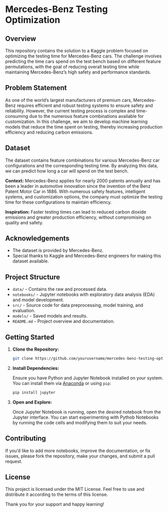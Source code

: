 # Mercedes-Benz Testing Optimization

## Overview
This repository contains the solution to a Kaggle problem focused on optimizing the testing time for Mercedes-Benz cars. The challenge involves predicting the time cars spend on the test bench based on different feature permutations, with the goal of reducing overall testing time while maintaining Mercedes-Benz’s high safety and performance standards.

## Problem Statement
As one of the world’s largest manufacturers of premium cars, Mercedes-Benz requires efficient and robust testing systems to ensure safety and reliability. However, the current testing process is complex and time-consuming due to the numerous feature combinations available for customization. In this challenge, we aim to develop machine learning models that reduce the time spent on testing, thereby increasing production efficiency and reducing carbon emissions.

## Dataset
The dataset contains feature combinations for various Mercedes-Benz car configurations and the corresponding testing time. By analyzing this data, we can predict how long a car will spend on the test bench.

**Context:**
Mercedes-Benz applies for nearly 2000 patents annually and has been a leader in automotive innovation since the invention of the Benz Patent Motor Car in 1886. With numerous safety features, intelligent systems, and customization options, the company must optimize the testing time for these configurations to maintain efficiency.

**Inspiration:**
Faster testing times can lead to reduced carbon dioxide emissions and greater production efficiency, without compromising on quality and safety.

## Acknowledgements
- The dataset is provided by Mercedes-Benz.
- Special thanks to Kaggle and Mercedes-Benz engineers for making this dataset available.

## Project Structure
- `data/` - Contains the raw and processed data.
- `notebooks/` - Jupyter notebooks with exploratory data analysis (EDA) and model development.
- `src/` - Source code for data preprocessing, model training, and evaluation.
- `models/` - Saved models and results.
- `README.md` - Project overview and documentation.

## Getting Started
1. **Clone the Repository:**
   ```bash
   git clone https://github.com/yourusername/mercedes-benz-testing-optimization.git
   ```

2. **Install Dependencies:**

   Ensure you have Python and Jupyter Notebook installed on your system. You can install them via [Anaconda](https://www.anaconda.com/products/distribution) or using `pip`:

   ```bash
   pip install jupyter
   ```

3. **Open and Explore:**

   Once Jupyter Notebook is running, open the desired notebook from the Jupyter interface. You can start experimenting with Pythob Notebooks by running the code cells and modifying them to suit your needs. 
## Contributing

If you’d like to add more notebooks, improve the documentation, or fix issues, please fork the repository, make your changes, and submit a pull request.

## License

This project is licensed under the MIT License. Feel free to use and distribute it according to the terms of this license.

Thank you for your support and happy learning!




